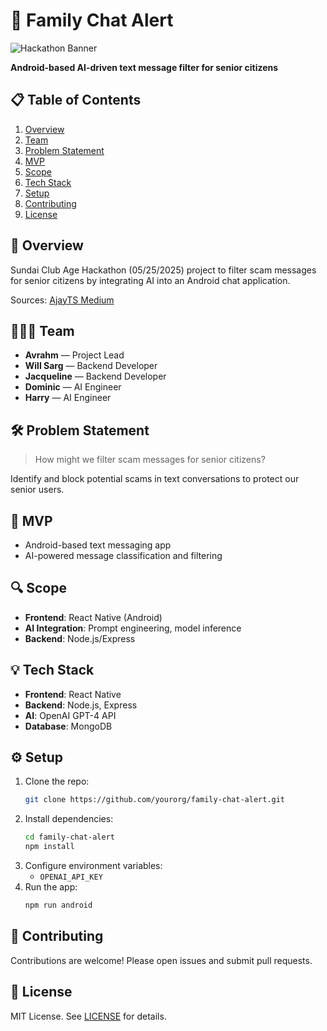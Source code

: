 # 🚀 Family Chat Alert

![Hackathon Banner](https://img.shields.io/badge/Hackathon-Sundial_Club_05/25/2025-blue?style=for-the-badge)

**Android-based AI-driven text message filter for senior citizens**  

## 📋 Table of Contents
1. [Overview](#overview)
2. [Team](#team)
3. [Problem Statement](#problem-statement)
4. [MVP](#mvp)
5. [Scope](#scope)
6. [Tech Stack](#tech-stack)
7. [Setup](#setup)
8. [Contributing](#contributing)
9. [License](#license)

## 🎯 Overview
Sundai Club Age Hackathon (05/25/2025) project to filter scam messages for senior citizens by integrating AI into an Android chat application.

Sources: [AjayTS Medium](https://ajayts7.medium.com/z-1bc0cbd5d00c)

## 🧑‍🤝‍🧑 Team
- **Avrahm** — Project Lead  
- **Will Sarg** — Backend Developer  
- **Jacqueline** — Backend Developer  
- **Dominic** — AI Engineer  
- **Harry** — AI Engineer  

## 🛠 Problem Statement
> How might we filter scam messages for senior citizens?

Identify and block potential scams in text conversations to protect our senior users.

## 🚀 MVP
- Android-based text messaging app  
- AI-powered message classification and filtering  

## 🔍 Scope
- **Frontend**: React Native (Android)  
- **AI Integration**: Prompt engineering, model inference  
- **Backend**: Node.js/Express  

## 💡 Tech Stack
- **Frontend**: React Native  
- **Backend**: Node.js, Express  
- **AI**: OpenAI GPT-4 API  
- **Database**: MongoDB  

## ⚙️ Setup
1. Clone the repo:  
   ```bash
   git clone https://github.com/yourorg/family-chat-alert.git
   ```  
2. Install dependencies:  
   ```bash
   cd family-chat-alert
   npm install
   ```  
3. Configure environment variables:  
   - `OPENAI_API_KEY`  
4. Run the app:  
   ```bash
   npm run android
   ```

## 🤝 Contributing
Contributions are welcome! Please open issues and submit pull requests.

## 📜 License
MIT License. See [LICENSE](LICENSE) for details.
